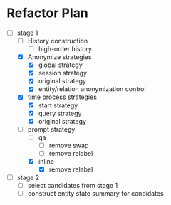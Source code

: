 # Refactor Plan

- [ ] stage 1
  - [ ] History construction
    - [ ] high-order history 
  - [x] Anonymize strategies
    - [x] global strategy
    - [x] session strategy
    - [x] original strategy
    - [x] entity/relation anonymization control
  - [x] time process strategies
    - [x] start strategy
    - [x] query strategy
    - [x] original strategy
  - [ ] prompt strategy
    - [ ] qa
      - [ ] remove swap
      - [ ] remove relabel
    - [x] inline
      - [x] remove relabel
- [ ] stage 2
  - [ ] select candidates from stage 1
  - [ ] construct entity state summary for candidates
